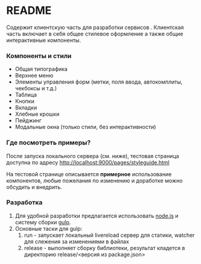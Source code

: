 # README #
Содержит клиентскую часть для разработки сервисов . Клиентская часть включает в себя общее стилевое оформление а также общие интерактивные компоненты.

### Компоненты и стили ###
* Общая типографика
* Верхнее меню
* Элементы управления форм (метки, поля ввода, автокомплиты, чекбоксы и т.д.)
* Таблица
* Кнопки
* Вкладки
* Хлебные крошки
* Пейджинг
* Модальные окна (только стили, без интерактивности)

### Где посмотреть примеры? ###
После запуска локального сервера (см. ниже), тестовая страница доступна по адресу [http://localhost:9000/pages/styleguide.html](http://localhost:9000/pages/styleguide.html)

На тестовой странице описывается **примерное** использование компонентов, любые пожелания по изменению и доработке можно обсудить и внедрить.

### Разработка ###
1. Для удобной разработки предлагается использовать [node.js](http://nodejs.org/) и систему сборки [gulp](http://gulpjs.com/).
1. Основные таски для gulp:
    1. run - запускает локальный livereload сервер для статики, watcher для слежения за изменениями в файлах
    1. release - выполняет сборку библиотеки, результат кладется в директорию release/<версия из package.json>
